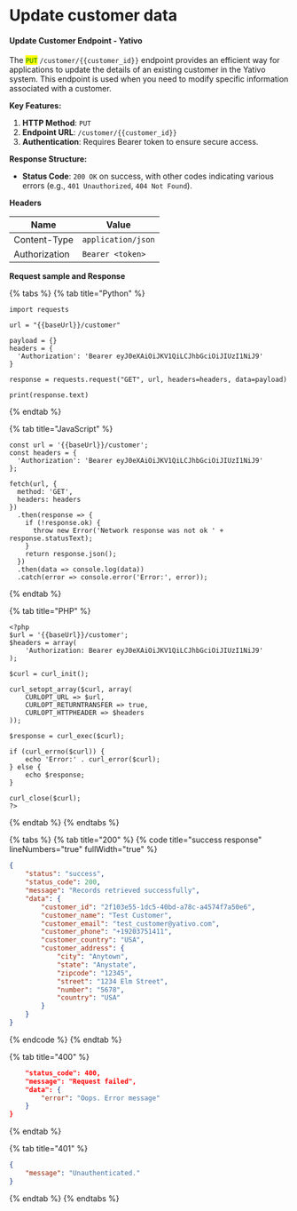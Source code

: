 # Update customer data

#### Update Customer Endpoint - Yativo

The <mark style="color:green;">`PUT`</mark> `/customer/{{customer_id}}` endpoint provides an efficient way for applications to update the details of an existing customer in the Yativo system. This endpoint is used when you need to modify specific information associated with a customer.

**Key Features:**

1. **HTTP Method**: `PUT`
2. **Endpoint URL**: `/customer/{{customer_id}}`
3. **Authentication**: Requires Bearer token to ensure secure access.

**Response Structure:**

* **Status Code**: `200 OK` on success, with other codes indicating various errors (e.g., `401 Unauthorized`, `404 Not Found`).

**Headers**

| Name          | Value              |
| ------------- | ------------------ |
| Content-Type  | `application/json` |
| Authorization | `Bearer <token>`   |

**Request sample and Response**



{% tabs %}
{% tab title="Python" %}
```
import requests

url = "{{baseUrl}}/customer"

payload = {}
headers = {
  'Authorization': 'Bearer eyJ0eXAiOiJKV1QiLCJhbGciOiJIUzI1NiJ9'
}

response = requests.request("GET", url, headers=headers, data=payload)

print(response.text)
```
{% endtab %}

{% tab title="JavaScript" %}
```
const url = '{{baseUrl}}/customer';
const headers = {
  'Authorization': 'Bearer eyJ0eXAiOiJKV1QiLCJhbGciOiJIUzI1NiJ9'
};

fetch(url, {
  method: 'GET',
  headers: headers
})
  .then(response => {
    if (!response.ok) {
      throw new Error('Network response was not ok ' + response.statusText);
    }
    return response.json();
  })
  .then(data => console.log(data))
  .catch(error => console.error('Error:', error));

```
{% endtab %}

{% tab title="PHP" %}
```
<?php
$url = '{{baseUrl}}/customer';
$headers = array(
    'Authorization: Bearer eyJ0eXAiOiJKV1QiLCJhbGciOiJIUzI1NiJ9'
);

$curl = curl_init();

curl_setopt_array($curl, array(
    CURLOPT_URL => $url,
    CURLOPT_RETURNTRANSFER => true,
    CURLOPT_HTTPHEADER => $headers
));

$response = curl_exec($curl);

if (curl_errno($curl)) {
    echo 'Error:' . curl_error($curl);
} else {
    echo $response;
}

curl_close($curl);
?>

```
{% endtab %}
{% endtabs %}

{% tabs %}
{% tab title="200" %}
{% code title="success response" lineNumbers="true" fullWidth="true" %}
```json
{
    "status": "success",
    "status_code": 200,
    "message": "Records retrieved successfully",
    "data": {
        "customer_id": "2f103e55-1dc5-40bd-a78c-a4574f7a50e6",
        "customer_name": "Test Customer",
        "customer_email": "test_customer@yativo.com",
        "customer_phone": "+19203751411",
        "customer_country": "USA",
        "customer_address": {
            "city": "Anytown",
            "state": "Anystate",
            "zipcode": "12345",
            "street": "1234 Elm Street",
            "number": "5678",
            "country": "USA"
        }
    }
}
```
{% endcode %}
{% endtab %}

{% tab title="400" %}
```json
    "status_code": 400,
    "message": "Request failed",
    "data": {
        "error": "Oops. Error message"
    }
}
```
{% endtab %}

{% tab title="401" %}
```json
{
    "message": "Unauthenticated."
}
```
{% endtab %}
{% endtabs %}

